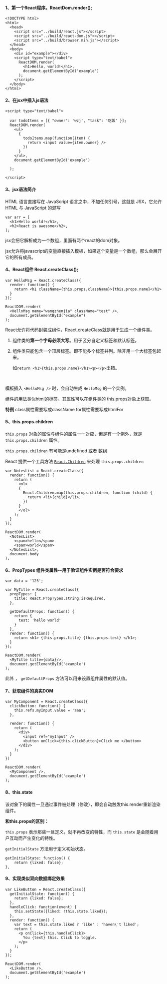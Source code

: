 #### 1、第一个React程序。ReactDom.render();

```react
<!DOCTYPE html>
<html>
  <head>
    <script src="../build/react.js"></script>
    <script src="../build/react-dom.js"></script>
    <script src="../build/browser.min.js"></script>
  </head>
  <body>
    <div id="example"></div>
    <script type="text/babel">
      ReactDOM.render(
        <h1>Hello, world!</h1>,
        document.getElementById('example')
      );
    </script>
  </body>
</html>

```

#### 2、在jsx中插入js语法

```react
<script type="text/babel">

  var todoItems = [{ "owner": 'wzj', "task": '吃饭' }];
  ReactDOM.render(
    <ul>
      {
        todoItems.map(function(item) {
          return <input value={item.owner} />
        })
      }
    </ul>,
    document.getElementById('example')

  );

</script>
```

#### 3、jsx语法简介

HTML 语言直接写在 JavaScript 语言之中，不加任何引号，这就是 JSX，它允许 HTML 与 JavaScript 的混写

```react
var arr = [
  <h1>Hello world!</h1>,
  <h2>React is awesome</h2>,
];
```

jsx会把它解析成为一个数组，里面有两个react的dom对象。

jsx允许将javascript的变量直接插入模板，如果这个变量是一个数组，那么会展开它的所有成员。



#### 4、React组件 React.createClass();

```react
var HelloMsg = React.createClass({
  render: function() {
    return <h1 className={this.props.className}>{this.props.name}</h1>
  }
});

ReactDOM.render(
  <HelloMsg name="wangzhenjia" className="test" />,
  document.getElementById("example")
);
```

React允许将代码封装成组件，React.createClass就是用于生成一个组件类。

1. 组件类的**第一个字母必须大写**。用于区分自定义标签和默认标签。

2. 组件类只能包含一个顶层标签。即不能多个标签并列。除非用一个大标签包起来。

   如`return <h1>{this.props.name}</h1><p></p>`出错。

   ​

模板插入 `<HelloMsg />` 时，会自动生成 `HelloMsg` 的一个实例。

组件的用法类似html的标签。其属性可以在组件类的 this.props对象上获取。

**特例** class属性需要写成className   for属性需要写成htmlFor



#### 5、this.props.children

`this.props` 对象的属性与组件的属性一一对应，但是有一个例外，就是 `this.props.children` 属性。

 `this.props.children` 有可能是undefined 或者 数组

React 提供一个工具方法 [`React.Children`](https://facebook.github.io/react/docs/top-level-api.html#react.children) 来处理 `this.props.children`

```react
var NotesList = React.createClass({
  render: function() {
    return (
      <ol>
      {
        React.Children.map(this.props.children, function (child) {
          return <li>{child}</li>;
        })
      }
      </ol>
    );
  }
});

ReactDOM.render(
  <NotesList>
    <span>hello</span>
    <span>world</span>
  </NotesList>,
  document.body
);
```

#### 6、PropTypes 组件类属性--用于验证组件实例是否符合要求

```react
var data = '123';

var MyTitle = React.createClass({
  propTypes: {
    title: React.PropTypes.string.isRequired,
  },

  getDefaultProps: function() {
    return {
      test: 'hello world'
    }
  },
  render: function() {
    return <h1> {this.props.title} {this.props.test} </h1>;
  }
});

ReactDOM.render(
  <MyTitle title={data}/>,
  document.getElementById('example')
);
```

此外 ， `getDefaultProps` 方法可以用来设置组件属性的默认值。



#### 7、获取组件的真实DOM

```react
var MyComponent = React.createClass({
  clickButton: function() {
    this.refs.myInput.value = 'aaa';
  },

  render: function() {
    return (
      <div>
        <input ref="myInput" />
        <button onClick={this.clickButton}>Click me </button>
      </div>
    );
  }
})

ReactDOM.render(
  <MyComponent />,
  document.getElementById('example')
);
```



#### 8、this.state

该对象下的属性一旦通过事件被处理（修改），即会自动触发this.render重新渲染组件。

**和this.props的区别：**

`this.props` 表示那些一旦定义，就不再改变的特性，而 `this.state` 是会随着用户互动而产生变化的特性。

`getInitialState` 方法用于定义初始状态。

```react
getInitialState: function() {
    return {liked: false};
},
```



#### 9、实现类似双向数据绑定效果

```react
var LikeButton = React.createClass({
  getInitialState: function() {
    return {liked: false};
  },
  handleClick: function(event) {
    this.setState({liked: !this.state.liked});
  },
  render: function() {
    var text = this.state.liked ? 'like' : 'haven\'t liked';
    return (
      <p onClick={this.handleClick}>
        You {text} this. Click to toggle.
      </p>
    );
  }
});

ReactDOM.render(
  <LikeButton />,
  document.getElementById('example')
);
```

